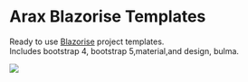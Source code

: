 # Arax Blazorise Templates

Ready to use [Blazorise](http://blazorise.com/) project templates.  
Includes bootstrap 4, bootstrap 5,material,and design, bulma.

![](https://user-images.githubusercontent.com/1418779/160084685-01614701-73d3-479c-bad3-b9aff45fd53a.png)
